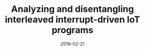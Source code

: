 ---
title: "Analyzing and disentangling interleaved interrupt-driven IoT programs"
authors:
- Yuxia Sun
- Song Guo
- Shing-Chi Cheung
- Yong Tang

date: "2019-02-21"
doi: ""

# Publication type.
# 1 = Conference paper; 2 = Journal article;
# 3 = Preprint Paper; 4 = Report; 5 = Book; 6 = Book section;
# 7 = Thesis; 8 = Patent
publication_types: ["2"]

# Publication name and optional abbreviated publication name.
publication: "*IEEE Internet of Things Journal*"
publication_short: "IoTJ"

url_pdf: https://ieeexplore.ieee.org/abstract/document/8648188
# url_code: ''
# url_dataset: ''
# url_poster: ''
# url_project: ''
# url_slides: ''
# url_video: ''

---